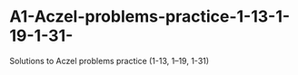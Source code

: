 # A1-Aczel-problems-practice-1-13-1-19-1-31-
Solutions to Aczel problems practice (1-13, 1–19, 1-31)
